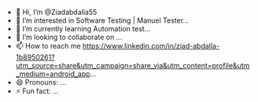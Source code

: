 - 👋 Hi, I’m @Ziadabdalla55
- 👀 I’m interested in Software Testing | Manuel Tester...
- 🌱 I’m currently learning Automation test...
- 💞️ I’m looking to collaborate on ...
- 📫 How to reach me https://www.linkedin.com/in/ziad-abdalla-1b8950261?utm_source=share&utm_campaign=share_via&utm_content=profile&utm_medium=android_app...
- 😄 Pronouns: ...
- ⚡ Fun fact: ...

<!---
Ziadabdalla55/Ziadabdalla55 is a ✨ special ✨ repository because its `README.md` (this file) appears on your GitHub profile.
You can click the Preview link to take a look at your changes.
--->
